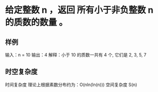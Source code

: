 # 给定整数 n ，返回 所有小于非负整数 n 的质数的数量 。 
## 样例 
输入：n = 10 
输出：4 
解释：小于 10 的质数一共有 4 个, 它们是 2, 3, 5, 7 
## 时空复杂度
时间复杂度 理论上根据素数分布约为：O(nln(ln(n))) 
空间复杂度 S(n) 
